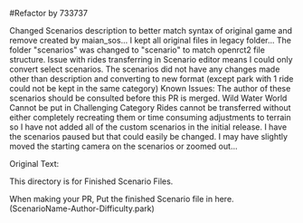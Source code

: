 #Refactor by 733737

Changed Scenarios description to better match syntax of original game and remove created by maian_sos...
I kept all original files in legacy folder...
The folder "scenarios" was changed to "scenario" to match openrct2 file structure.
Issue with rides transferring in Scenario editor means I could only convert select scenarios.
The scenarios did not have any changes made other than description and converting to new format (except park with 1 ride could not be kept in the same category)
Known Issues:
The author of these scenarios should be consulted before this PR is merged.
Wild Water World Cannot be put in Challenging Category
Rides cannot be transferred without either completely recreating them or time consuming adjustments to terrain so I have not added all of the custom scenarios
in the initial release.
I have the scenarios paused but that could easily be changed.
I may have slightly moved the starting camera on the scenarios or zoomed out...

Original Text:

This directory is for Finished Scenario Files.

When making your PR, Put the finished Scenario file in here. (ScenarioName-Author-Difficulty.park)
